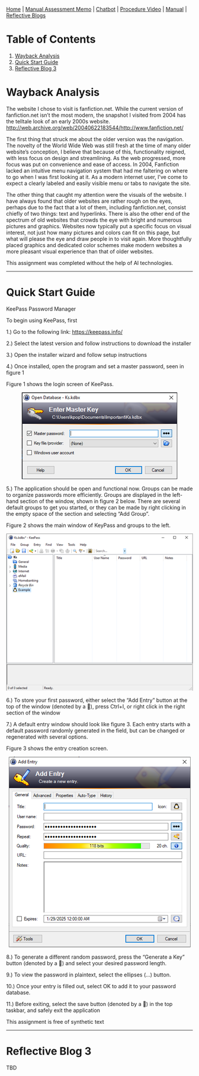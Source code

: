 [Home](index.md) | [Manual Assessment Memo](manual_assessment_memo.md) | [Chatbot](chatbot.md) | [Procedure Video](procedure_video.md) | [Manual](manual.md) | [Reflective Blogs](reflective_blogs.md) 

# Table of Contents 
1. [Wayback Analysis](#wayback-analysis)
2. [Quick Start Guide](#quick-start-guide)
3. [Reflective Blog 3](#reflective-blog-3)
   
# Wayback Analysis

The website I chose to visit is fanfiction.net. While the current version of fanfiction.net isn’t the most modern, the snapshot I visited from 2004 has the telltale look of an early 2000s website. 
<http://web.archive.org/web/20040622183544/http://www.fanfiction.net/>

The first thing that struck me about the older version was the navigation. The novelty of the World Wide Web was still fresh at the time of many older website’s conception, I believe that because of this, functionality reigned, with less focus on design and streamlining. As the web progressed, more focus was put on convenience and ease of access. In 2004, Fanfiction lacked an intuitive menu navigation system that had me faltering on where to go when I was first looking at it. As a modern internet user, I’ve come to expect a clearly labeled and easily visible menu or tabs to navigate the site.

The other thing that caught my attention were the visuals of the website. I have always found that older websites are rather rough on the eyes, perhaps due to the fact that a lot of them, including fanfiction.net, consist chiefly of two things: text and hyperlinks. There is also the other end of the spectrum of old websites that crowds the eye with bright and numerous pictures and graphics. Websites now typically put a specific focus on visual interest, not just how many pictures and colors can fit on this page, but what will please the eye and draw people in to visit again. More thoughtfully placed graphics and dedicated color schemes make modern websites a more pleasant visual experience than that of older websites.

This assignment was completed without the help of AI technologies.

---
# Quick Start Guide

KeePass Password Manager

To begin using KeePass, first 

1.)	Go to the following link: <https://keepass.info/>

2.)	Select the latest version and follow instructions to download the installer

3.)	Open the installer wizard and follow setup instructions

4.)	Once installed, open the program and set a master password, seen in figure 1

Figure 1 shows the login screen of KeePass.
<center><img src="Picture1.png"></center>

 
5.)	The application should be open and functional now. Groups can be made to organize passwords more efficiently. Groups are displayed in the left-hand section of the window, shown in figure 2 below. There are several default groups to get you started, or they can be made by right clicking in the empty space of the section and selecting “Add Group”.

Figure 2 shows the main window of KeyPass and groups to the left.
<center><img src="Picture2.png"></center>
 
6.)	To store your first password, either select the “Add Entry” button at the top of the window (denoted by a 🔑), press Ctrl+I, or right click in the right section of the window

7.)	A default entry window should look like figure 3. Each entry starts with a default password randomly generated in the field, but can be changed or regenerated with several options.

Figure 3 shows the entry creation screen.
<center><img src="Picture3.png"></center>

8.)	To generate a different random password, press the “Generate a Key” button (denoted by a 🔑) and select your desired password length.

9.)	To view the password in plaintext, select the ellipses (…) button.

10.)	Once your entry is filled out, select OK to add it to your password database.

11.)	Before exiting, select the save button (denoted by a 💾) in the top taskbar, and safely exit the application

This assignment is free of synthetic text

---
# Reflective Blog 3
TBD
